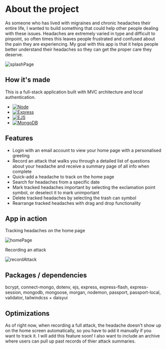 # About the project
As someone who has lived with migraines and chronic headaches their entire life, I wanted to build something that could help other people dealing with these issues. Headaches are extremely varied in type and difficult to pinpoint, so often times this leaves people frustrated and confused about the pain they are experiencing. My goal with this app is that it helps people better understand their headaches so they can get the proper care they deserve.

![splashPage](https://user-images.githubusercontent.com/106822556/197843479-a0ce536e-5c93-4f23-8086-86df48ab3f80.gif)

## How it's made
This is a full-stack application built with MVC architecture and local authentication.
* [![Node][Node.js]][Node-url]
* [![Express][Express.js]][Express-url]
* [![EJS][EJS]][EJS-url]
* [![MongoDB][MongoDB]][MongoDB-url]

## Features
* Login with an email account to view your home page with a personalised greeting
* Record an attack that walks you through a detailed list of questions about your headache and receive a summary page of all info when complete
* Quick-add a headache to track on the home page
* Search for headaches from a specific date
* Mark tracked headaches important by selecting the exclamation point symbol, or deselect it to mark unimportant
* Delete tracked headaches by selecting the trash can symbol
* Rearrange tracked headaches with drag and drop functionality

## App in action
Tracking headaches on the home page

![homePage](https://user-images.githubusercontent.com/106822556/197908836-a2903917-7791-41e9-a834-3425a151f683.gif)

Recording an attack

![recordAttack](https://user-images.githubusercontent.com/106822556/197914014-f9634cf1-1957-4950-8010-8706815cc6d3.gif)

## Packages / dependencies
bcrypt, connect-mongo, dotenv, ejs, express, express-flash, express-session, mongodb, mongoose, morgan, nodemon, passport, passport-local, validator, tailwindcss + daisyui

## Optimizations
As of right now, when recording a full attack, the headache doesn't show up on the home screen automatically, so you have to add it manually if you want to track it. I will add this feature soon! I also want to include an archive where users can pull up past records of thier attack summaries. 

<!-- MARKDOWN LINKS & IMAGES -->
<!-- https://www.markdownguide.org/basic-syntax/#reference-style-links -->

[Node.js]: https://img.shields.io/badge/Node.js-233056?style=flat&logo=nodedotjs&logoColor=339933
[Node-url]: https://nodejs.org/en/
[Express.js]: https://img.shields.io/badge/Express-eeeeee?style=flat&logo=express&logoColor=000000
[Express-url]: https://expressjs.com
[MongoDB]: https://img.shields.io/badge/MongoDB-023430?style=flat&logo=mongodb&logoColor=00ed64
[MongoDB-url]: https://www.mongodb.com
[EJS]: https://img.shields.io/badge/-EJS-%238f3d3d?style=flat&logo=javascript&logoColor=ffffff
[EJS-url]: https://ejs.co
